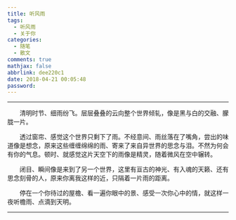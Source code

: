 ```yaml
---
title: 听风雨
tags:
  - 听风雨
  - 关于你
categories:
  - 随笔
  - 散文
comments: true
mathjax: false
abbrlink: dee220c1
date: 2018-04-21 00:05:48
password:
---
```


---

<p style="text-indent:2em">清明时节、细雨纷飞。层层叠叠的云向整个世界倾轧，像是黑与白的交融、朦胧一片。</p>

<p style="text-indent:2em">透过窗帘、感觉这个世界只剩下了雨。不经意间、雨丝落在了嘴角，尝出的味道像是想念，原来这些缠缠绵绵的雨、寄来了来自异世界的思念与泪。不然为何会有你的气息。顿时、就感觉这片天空下的雨像是精灵，随着微风在空中辗转。</p>

<p style="text-indent:2em">闭目、瞬间像是来到了另一个世界，这里有亘古的神光、有入魂的天籁、还有思念刻骨的人，原来你离我这样的近，只隔着一片雨的距离。</p>

<p style="text-indent:2em">停在一个你待过的屋檐、看一遍你眼中的景、感受一次你心中的情，就这样一夜听檐雨、点滴到天明。</p>

---
